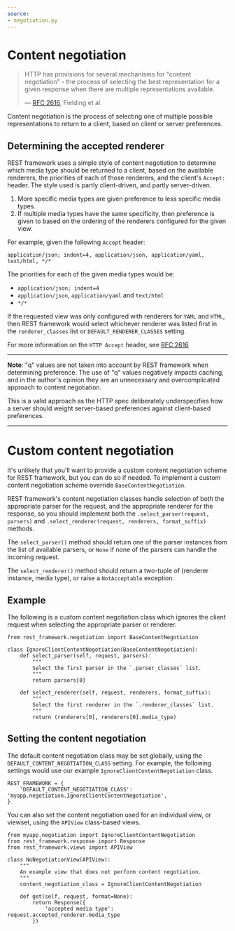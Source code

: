 ```yaml
---
source:
- negotiation.py
---
```


# Content negotiation

> HTTP has provisions for several mechanisms for "content negotiation" - the process of selecting the best representation for a given response when there are multiple representations available.
>
> &mdash; [RFC 2616][cite], Fielding et al.

[cite]: https://www.w3.org/Protocols/rfc2616/rfc2616-sec12.html

Content negotiation is the process of selecting one of multiple possible representations to return to a client, based on
client or server preferences.

## Determining the accepted renderer

REST framework uses a simple style of content negotiation to determine which media type should be returned to a client,
based on the available renderers, the priorities of each of those renderers, and the client's `Accept:` header. The
style used is partly client-driven, and partly server-driven.

1. More specific media types are given preference to less specific media types.
2. If multiple media types have the same specificity, then preference is given to based on the ordering of the renderers
   configured for the given view.

For example, given the following `Accept` header:

    application/json; indent=4, application/json, application/yaml, text/html, */*

The priorities for each of the given media types would be:

* `application/json; indent=4`
* `application/json`, `application/yaml` and `text/html`
* `*/*`

If the requested view was only configured with renderers for `YAML` and `HTML`, then REST framework would select
whichever renderer was listed first in the `renderer_classes` list or `DEFAULT_RENDERER_CLASSES` setting.

For more information on the `HTTP Accept` header, see [RFC 2616][accept-header]

---

**Note**: "q" values are not taken into account by REST framework when determining preference. The use of "q" values
negatively impacts caching, and in the author's opinion they are an unnecessary and overcomplicated approach to content
negotiation.

This is a valid approach as the HTTP spec deliberately underspecifies how a server should weight server-based
preferences against client-based preferences.

---

# Custom content negotiation

It's unlikely that you'll want to provide a custom content negotiation scheme for REST framework, but you can do so if
needed. To implement a custom content negotiation scheme override `BaseContentNegotiation`.

REST framework's content negotiation classes handle selection of both the appropriate parser for the request, and the
appropriate renderer for the response, so you should implement both the `.select_parser(request, parsers)`
and `.select_renderer(request, renderers, format_suffix)` methods.

The `select_parser()` method should return one of the parser instances from the list of available parsers, or `None` if
none of the parsers can handle the incoming request.

The `select_renderer()` method should return a two-tuple of (renderer instance, media type), or raise a `NotAcceptable`
exception.

## Example

The following is a custom content negotiation class which ignores the client request when selecting the appropriate
parser or renderer.

    from rest_framework.negotiation import BaseContentNegotiation

    class IgnoreClientContentNegotiation(BaseContentNegotiation):
        def select_parser(self, request, parsers):
            """
            Select the first parser in the `.parser_classes` list.
            """
            return parsers[0]

        def select_renderer(self, request, renderers, format_suffix):
            """
            Select the first renderer in the `.renderer_classes` list.
            """
            return (renderers[0], renderers[0].media_type)

## Setting the content negotiation

The default content negotiation class may be set globally, using the `DEFAULT_CONTENT_NEGOTIATION_CLASS` setting. For
example, the following settings would use our example `IgnoreClientContentNegotiation` class.

    REST_FRAMEWORK = {
        'DEFAULT_CONTENT_NEGOTIATION_CLASS': 'myapp.negotiation.IgnoreClientContentNegotiation',
    }

You can also set the content negotiation used for an individual view, or viewset, using the `APIView` class-based views.

	from myapp.negotiation import IgnoreClientContentNegotiation
    from rest_framework.response import Response
    from rest_framework.views import APIView

    class NoNegotiationView(APIView):
        """
        An example view that does not perform content negotiation.
        """
        content_negotiation_class = IgnoreClientContentNegotiation

        def get(self, request, format=None):
            return Response({
                'accepted media type': request.accepted_renderer.media_type
            })

[accept-header]: https://www.w3.org/Protocols/rfc2616/rfc2616-sec14.html
